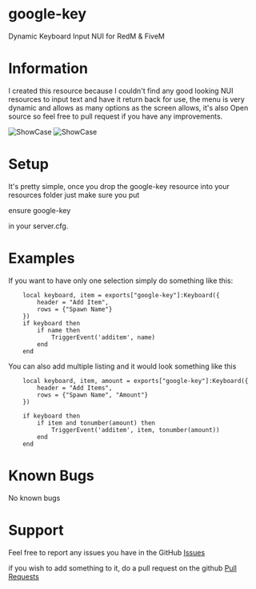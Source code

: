 # google-key
Dynamic Keyboard Input NUI for RedM & FiveM

# Information
I created this resource because I couldn't find any good looking NUI resources to input text and have it return back for use, the menu is very dynamic and allows as many options as the screen allows, it's also Open source so feel free to pull request if you have any improvements.

![ShowCase](https://lithi.io/file/oqdY.png)
![ShowCase](https://lithi.io/file/VXJG.png)


# Setup
It's pretty simple, once you drop the google-key resource into your resources folder just make sure you put

ensure google-key

in your server.cfg. 

# Examples
If you want to have only one selection simply do something like this:
```
    local keyboard, item = exports["google-key"]:Keyboard({
        header = "Add Item", 
        rows = {"Spawn Name"}
    })
    if keyboard then
        if name then
            TriggerEvent('additem', name)
        end
    end
```
You can also add multiple listing and it would look something like this
```
    local keyboard, item, amount = exports["google-key"]:Keyboard({
        header = "Add Items", 
        rows = {"Spawn Name", "Amount"}
    })

    if keyboard then
        if item and tonumber(amount) then
            TriggerEvent('additem', item, tonumber(amount))
        end
    end
```

# Known Bugs
No known bugs

# Support
Feel free to report any issues you have in the GitHub [Issues](https://github.com/Kemana-mana/google-key/issues)

if you wish to add something to it, do a pull request on the github [Pull Requests](https://github.com/Kemana-mana/google-key/pulls)

